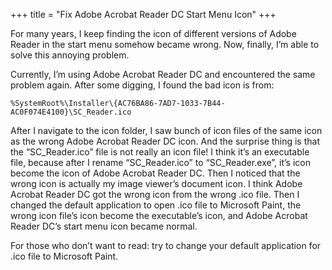 +++
title = "Fix Adobe Acrobat Reader DC Start Menu Icon"
+++

For many years, I keep finding the icon of different versions of Adobe Reader in the start menu somehow became wrong.
Now, finally, I’m able to solve this annoying problem.

Currently, I’m using Adobe Acrobat Reader DC and encountered the same problem again. After some digging, I found the bad
icon is from:

    %SystemRoot%\Installer\{AC76BA86-7AD7-1033-7B44-AC0F074E4100}\SC_Reader.ico

After I navigate to the icon folder, I saw bunch of icon files of the same icon as the wrong Adobe Acrobat Reader DC
icon. And the surprise thing is that the “SC_Reader.ico” file is not really an icon file! I think it’s an executable
file, because after I rename “SC_Reader.ico” to “SC_Reader.exe”, it’s icon become the icon of Adobe Acrobat Reader DC.
Then I noticed that the wrong icon is actually my image viewer’s document icon. I think Adobe Acrobat Reader DC got the
wrong icon from the wrong .ico file. Then I changed the default application to open .ico file to Microsoft Paint, the
wrong icon file’s icon become the executable’s icon, and Adobe Acrobat Reader DC’s start menu icon became normal.

For those who don’t want to read: try to change your default application for .ico file to Microsoft Paint.
